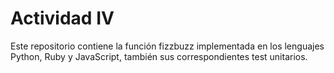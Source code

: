 # Actividad IV

Este repositorio contiene la función fizzbuzz implementada en los lenguajes Python, Ruby y JavaScript, también sus correspondientes test unitarios.

